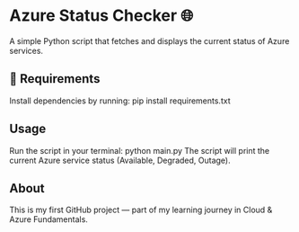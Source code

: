 # Azure Status Checker 🌐

A simple Python script that fetches and displays the current status of Azure services.

## 🧰 Requirements
Install dependencies by running:
pip install requirements.txt

## Usage
Run the script in your terminal:
python main.py
The script will print the current Azure service status (Available, Degraded, Outage).

## About
This is my first GitHub project — part of my learning journey in Cloud & Azure Fundamentals.
